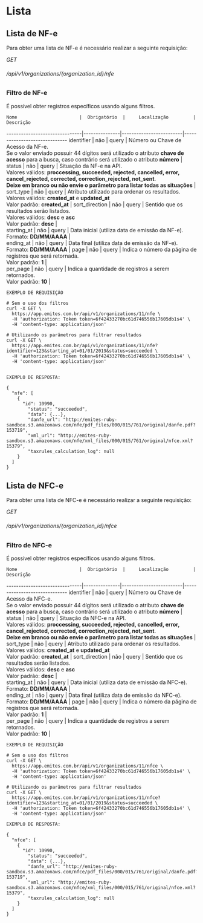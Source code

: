 # Lista

## Lista de NF-e  

Para obter uma lista de NF-e é necessário realizar a seguinte requisição:  


<div class="api-endpoint">
  <div class="endpoint-data">
    <i class="label label-get">GET</i>
    <h6>/api/v1/organizations/{organization_id}/nfe</h6>
  </div>
</div>

### Filtro de NF-e  

É possível obter registros específicos usando alguns filtros.

    Nome                       |  Obrigatório  |     Localização         |    Descrição         
-------------------------------|---------------|-------------------------|------------------------------
    identifier                 |  não          |  query                  |   Número ou Chave de Acesso da NF-e. <br>Se o valor enviado possuir 44 dígitos será utilizado o atributo **chave de acesso** para a busca, caso contrário será utilizado o atributo **número**          |
    status                     |  não          |  query                  |   Situação da NF-e na API.<br>Valores válidos: **proccessing, succeeded, rejected, cancelled, error, cancel_rejected, corrected, correction_rejected, not_sent**.<br> **Deixe em branco ou não envie o parâmetro para listar todas as situações**          |
    sort_type                  |  não          |  query                  |   Atributo utilizado para ordenar os resultados. <br> Valores válidos: **created_at** e **updated_at**<br>Valor padrão: **created_at**         |
    sort_direction             |  não          |  query                  |   Sentido que os resultados serão listados.<br> Valores válidos: **desc** e **asc**<br>Valor padrão: **desc**                |  
    starting_at                |  não          |  query                  |   Data inicial (utiliza data de emissão da NF-e).<br>Formato: **DD/MM/AAAA**          |  
    ending_at                  |  não          |  query                  |   Data final (utiliza data de emissão da NF-e).<br>Formato: **DD/MM/AAAA**          |
    page                       |  não          |  query                  |   Indica o número da página de registros que será retornada.<br>Valor padrão: **1**          |  
    per_page                   |  não          |  query                  |   Indica a quantidade de registros a serem retornados.<br>Valor padrão: **10**       |

```shell
EXEMPLO DE REQUISIÇÃO

# Sem o uso dos filtros
curl -X GET \
  https://app.emites.com.br/api/v1/organizations/11/nfe \
  -H 'authorization: Token token=6f42433270bc61d746556b17605db1s4' \
  -H 'content-type: application/json'

# Utilizando os parâmetros para filtrar resultados
curl -X GET \
  https://app.emites.com.br/api/v1/organizations/11/nfe?identifier=123&starting_at=01/01/2019&status=succeeded \
  -H 'authorization: Token token=6f42433270bc61d746556b17605db1s4' \
  -H 'content-type: application/json'


EXEMPLO DE RESPOSTA:

{
  "nfe": [
    {
      "id": 10990,
        "status": "succeeded",
        "data": {...},
        "danfe_url": "http://emites-ruby-sandbox.s3.amazonaws.com/nfe/pdf_files/000/015/761/original/danfe.pdf?153719",
        "xml_url": "http://emites-ruby-sandbox.s3.amazonaws.com/nfe/xml_files/000/015/761/original/nfce.xml?15379",
        "taxrules_calculation_log": null
    }
  ]
}
```

## Lista de NFC-e  

Para obter uma lista de NFC-e é necessário realizar a seguinte requisição:  


<div class="api-endpoint">
  <div class="endpoint-data">
    <i class="label label-get">GET</i>
    <h6>/api/v1/organizations/{organization_id}/nfce</h6>
  </div>
</div>

### Filtro de NFC-e  

É possível obter registros específicos usando alguns filtros.

    Nome                       |  Obrigatório  |     Localização         |    Descrição         
-------------------------------|---------------|-------------------------|------------------------------
    identifier                 |  não          |  query                  |   Número ou Chave de Acesso da NFC-e. <br>Se o valor enviado possuir 44 dígitos será utilizado o atributo **chave de acesso** para a busca, caso contrário será utilizado o atributo **número**          |
    status                     |  não          |  query                  |   Situação da NFC-e na API.<br>Valores válidos: **proccessing, succeeded, rejected, cancelled, error, cancel_rejected, corrected, correction_rejected, not_sent**.<br> **Deixe em branco ou não envie o parâmetro para listar todas as situações**          |
    sort_type                  |  não          |  query                  |   Atributo utilizado para ordenar os resultados. <br> Valores válidos: **created_at** e **updated_at**<br>Valor padrão: **created_at**         |
    sort_direction             |  não          |  query                  |   Sentido que os resultados serão listados.<br> Valores válidos: **desc** e **asc**<br>Valor padrão: **desc**                |  
    starting_at                |  não          |  query                  |   Data inicial (utiliza data de emissão da NFC-e).<br>Formato: **DD/MM/AAAA**          |  
    ending_at                  |  não          |  query                  |   Data final (utiliza data de emissão da NFC-e).<br>Formato: **DD/MM/AAAA**          |
    page                       |  não          |  query                  |   Indica o número da página de registros que será retornada.<br>Valor padrão: **1**          |  
    per_page                   |  não          |  query                  |   Indica a quantidade de registros a serem retornados.<br>Valor padrão: **10**       |

```shell
EXEMPLO DE REQUISIÇÃO

# Sem o uso dos filtros
curl -X GET \
  https://app.emites.com.br/api/v1/organizations/11/nfce \
  -H 'authorization: Token token=6f42433270bc61d746556b17605db1s4' \
  -H 'content-type: application/json'

# Utilizando os parâmetros para filtrar resultados
curl -X GET \
  https://app.emites.com.br/api/v1/organizations/11/nfce?identifier=123&starting_at=01/01/2019&status=succeeded \
  -H 'authorization: Token token=6f42433270bc61d746556b17605db1s4' \
  -H 'content-type: application/json'

EXEMPLO DE RESPOSTA:

{
  "nfce": [
    {
      "id": 10990,
        "status": "succeeded",
        "data": {...},
        "danfe_url": "http://emites-ruby-sandbox.s3.amazonaws.com/nfce/pdf_files/000/015/761/original/danfe.pdf?153719",
        "xml_url": "http://emites-ruby-sandbox.s3.amazonaws.com/nfce/xml_files/000/015/761/original/nfce.xml?15379",
        "taxrules_calculation_log": null
    }
  ]
}
```
